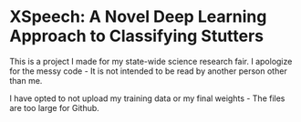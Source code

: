 # XSpeech: A Novel Deep Learning Approach to Classifying Stutters

This is a project I made for my state-wide science research fair. I apologize for the messy code - It is not intended to be read by another person other than me.

I have opted to not upload my training data or my final weights - The files are too large for Github.
